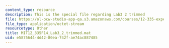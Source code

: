 ```yaml
---
content_type: resource
description: This is the special file regarding Lab3 2 trimmed
file: https://ol-ocw-studio-app-qa.s3.amazonaws.com/courses/12-335-experimental-atmospheric-chemistry-fall-2014/e58756444d4280ea742fae74ac887485_MIT12_335F14_Lab3_2_trimmed.mat
file_type: application/octet-stream
resourcetype: Other
title: MIT12_335F14_Lab3_2_trimmed.mat
uid: e5875644-4d42-80ea-742f-ae74ac887485
---
```

